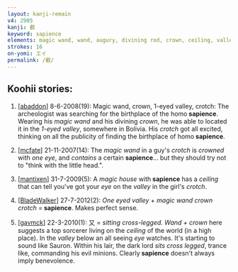 ```yaml
---
layout: kanji-remain
v4: 2905
kanji: 叡
keyword: sapience
elements: magic wand, wand, augury, divining rod, crown, ceiling, valley with eye, valley, eye, umbrella, eight, crotch
strokes: 16
on-yomi: エイ
permalink: /叡/
---
```


## Koohii stories: 

1) [<a href="http://kanji.koohii.com/profile/abaddon">abaddon</a>] 8-6-2008(19): Magic wand, crown, 1-eyed valley, crotch: The archeologist was searching for the birthplace of the homo<strong> sapience</strong>. Wearing his <em>magic wand</em> and his divining <em>crown</em>, he was able to located it in the <em>1-eyed valley</em>, somewhere in Bolivia. His <em>crotch</em> got all excited, thinking on all the publicity of finding the birthplace of homo<strong> sapience</strong>.

2) [<a href="http://kanji.koohii.com/profile/mcfate">mcfate</a>] 21-11-2007(14): The <em>magic wand</em> in a guy&#039;s <em>crotch</em> is <em>crowned</em> with <em>one</em> <em>eye</em>, and <em>contains</em> a certain <strong>sapience</strong>... but they should try not to &quot;think with the little head.&quot;.

3) [<a href="http://kanji.koohii.com/profile/mantixen">mantixen</a>] 31-7-2009(5): A <em>magic house</em> with<strong> sapience</strong> has a <em>ceiling</em> that can tell you&#039;ve got your <em>eye</em> on the <em>valley</em> in the girl&#039;s <em>crotch</em>.

4) [<a href="http://kanji.koohii.com/profile/BladeWalker">BladeWalker</a>] 27-7-2012(2): <em>One eyed valley</em> + <em>magic wand crown crotch</em> =<strong> sapience</strong>. Makes perfect sense.

5) [<a href="http://kanji.koohii.com/profile/gavmck">gavmck</a>] 22-3-2010(1): 又 = <em>sitting cross-legged. Wand + crown</em> here suggests a top sorcerer living on the <em>ceiling</em> of the world (in a high place). In the <em>valley</em> below an all seeing <em>eye</em> watches. It&#039;s starting to sound like Sauron. Within his lair, the dark lord <em>sits cross legged</em>, trance like, commanding his evil minions. Clearly<strong> sapience</strong> doesn&#039;t always imply benevolence.

